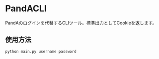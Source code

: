# PandACLI
PandAのログインを代替するCLIツール。標準出力としてCookieを返します。
## 使用方法
``` bash
python main.py username password
```
